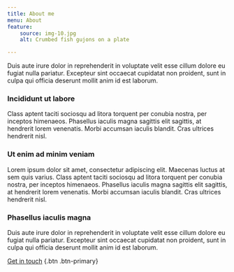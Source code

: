 ```yaml
---
title: About me
menu: About
feature:
    source: img-10.jpg
    alt: Crumbed fish gujons on a plate

---
```

Duis aute irure dolor in reprehenderit in voluptate velit esse
cillum dolore eu fugiat nulla pariatur. Excepteur sint occaecat cupidatat non
proident, sunt in culpa qui officia deserunt mollit anim id est laborum.

### Incididunt ut labore

Class aptent taciti sociosqu ad litora torquent per conubia nostra, per inceptos himenaeos. Phasellus iaculis magna sagittis elit sagittis, at hendrerit lorem venenatis. Morbi accumsan iaculis blandit. Cras ultrices hendrerit nisl.

### Ut enim ad minim veniam

Lorem ipsum dolor sit amet, consectetur adipiscing elit. Maecenas luctus at sem quis varius. 
Class aptent taciti sociosqu ad litora torquent per conubia nostra, per inceptos himenaeos. Phasellus iaculis magna sagittis elit sagittis, at hendrerit lorem venenatis. Morbi accumsan iaculis blandit. Cras ultrices hendrerit nisl.

### Phasellus iaculis magna

Duis aute irure dolor in reprehenderit in voluptate velit esse
cillum dolore eu fugiat nulla pariatur. Excepteur sint occaecat cupidatat non
proident, sunt in culpa qui officia deserunt mollit anim id est laborum.

[Get in touch](/contact) {.btn .btn-primary}
